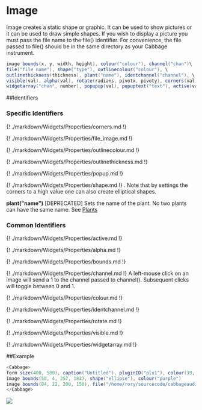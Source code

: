 # Image

Image creates a static shape or graphic. It can be used to show pictures or it can be used to draw simple shapes. If you wish to display a picture you must pass the file name to the file() identifier. For convenience, the file passed to file() should be in the same directory as your Cabbage instrument.

```csharp
image bounds(x, y, width, height), colour("colour"), channel("chan")\
file("file name"), shape("type"), outlinecolour("colour"), \
outlinethickness(thickness), plant("name"), identchannel("channel"), \
visible(val), alpha(val), rotate(radians, pivotx, pivoty), corners(val) \
widgetarray("chan", number), popupup(val), popuptext("text"), active(val)
```
<!--(End of syntax)/-->
##Identifiers

### Specific Identifiers

{! ./markdown/Widgets/Properties/corners.md !}

{! ./markdown/Widgets/Properties/file_image.md !}

{! ./markdown/Widgets/Properties/outlinecolour.md !}

{! ./markdown/Widgets/Properties/outlinethickness.md !}

{! ./markdown/Widgets/Properties/popup.md !} 

{! ./markdown/Widgets/Properties/shape.md !} . Note that by settings the corners to a high value one can also create elliptical shapes.  

**plant("name")** [DEPRECATED] Sets the name of the plant. No two plants can have the same name. See [Plants](./plants.md)

### Common Identifiers

{! ./markdown/Widgets/Properties/active.md !}  

{! ./markdown/Widgets/Properties/alpha.md !}  

{! ./markdown/Widgets/Properties/bounds.md !}  

{! ./markdown/Widgets/Properties/channel.md !}  A left-mouse click on an image will send a 1 to the channel passed to channel(). Subsequent clicks will toggle between 0 and 1.

{! ./markdown/Widgets/Properties/colour.md !}  

{! ./markdown/Widgets/Properties/identchannel.md !}  

{! ./markdown/Widgets/Properties/rotate.md !}  

{! ./markdown/Widgets/Properties/visible.md !}  

{! ./markdown/Widgets/Properties/widgetarray.md !}  

<!--(End of identifiers)/-->

##Example
```csharp
<Cabbage>
form size(400, 500), caption("Untitled"), pluginID("plu1"), colour(39, 40, 34)
image bounds(58, 4, 257, 183), shape("ellipse"), colour("purple")  
image bounds(84, 22, 200, 150), file("/home/rory/sourcecode/cabbageaudio/cabbage/Images/logo_cabbage_sw_no_text.png"),  
</Cabbage>
```

![](../images/imageExample.png)
